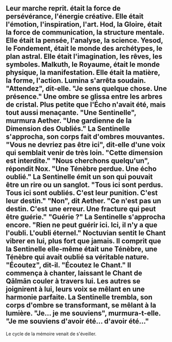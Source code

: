 Leur marche reprit.
était la force de persévérance,
l'énergie créative.
Elle était l'émotion,
l'inspiration,
l'art.
Hod, la Gloire,
était la force de communication,
la structure mentale.
Elle était la pensée,
l'analyse,
la science.
Yesod, le Fondement,
était le monde des archétypes,
le plan astral.
Elle était l'imagination,
les rêves,
les symboles.
Malkuth, le Royaume,
était le monde physique,
la manifestation.
Elle était la matière,
la forme,
l'action.
Lumina s'arrêta soudain.
"Attendez",
dit-elle.
"Je sens quelque chose.
Une présence."
Une ombre se glissa
entre les arbres de cristal.
Plus petite que l'Écho n'avait été,
mais tout aussi menaçante.
"Une Sentinelle",
murmura Aether.
"Une gardienne
de la Dimension des Oubliés."
La Sentinelle s'approcha,
son corps fait d'ombres mouvantes.
"Vous ne devriez pas être ici",
dit-elle d'une voix
qui semblait venir de très loin.
"Cette dimension est interdite."
"Nous cherchons quelqu'un",
répondit Nox.
"Une Ténèbre perdue.
Une écho oublié."
La Sentinelle émit un son
qui pouvait être un rire
ou un sanglot.
"Tous ici sont perdus.
Tous ici sont oubliés.
C'est leur punition.
C'est leur destin."
"Non",
dit Aether.
"Ce n'est pas un destin.
C'est une erreur.
Une fracture qui peut être guérie."
"Guérie ?"
La Sentinelle s'approcha encore.
"Rien ne peut guérir ici.
Ici, il n'y a que l'oubli.
L'oubli éternel."
Noctuvian sentit le Chant vibrer en lui,
plus fort que jamais.
Il comprit que la Sentinelle elle-même
était une Ténèbre,
une Ténèbre qui avait oublié
sa véritable nature.
"Écoutez",
dit-il.
"Écoutez le Chant."
Il commença à chanter,
laissant le Chant de Qālmān
couler à travers lui.
Les autres se joignirent à lui,
leurs voix se mêlant
en une harmonie parfaite.
La Sentinelle trembla,
son corps d'ombre se transformant,
se mêlant à la lumière.
"Je... je me souviens",
murmura-t-elle.
"Je me souviens d'avoir été...
d'avoir été..."
---
Le cycle de la mémoire venait de s'éveiller.
